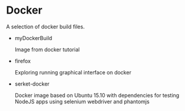 Docker
===================

A selection of docker build files.

- myDockerBuild

  Image from docker tutorial

- firefox

  Exploring running graphical interface on docker

- serket-docker

  Docker image based on Ubuntu 15.10 with dependencies for testing NodeJS apps using selenium webdriver and phantomjs
